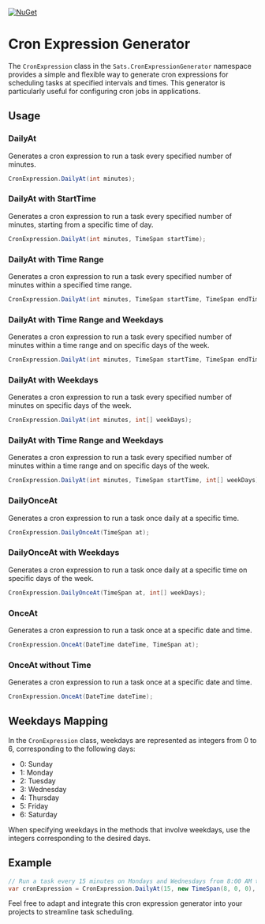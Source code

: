 
[![NuGet](https://img.shields.io/nuget/v/Sats.CronExpressionGenerator)](https://www.nuget.org/packages/Sats.CronExpressionGenerator/)


# Cron Expression Generator

The `CronExpression` class in the `Sats.CronExpressionGenerator` namespace provides a simple and flexible way to generate cron expressions for scheduling tasks at specified intervals and times. This generator is particularly useful for configuring cron jobs in applications.

## Usage

### DailyAt

Generates a cron expression to run a task every specified number of minutes.

```csharp
CronExpression.DailyAt(int minutes);
```

### DailyAt with StartTime

Generates a cron expression to run a task every specified number of minutes, starting from a specific time of day.

```csharp
CronExpression.DailyAt(int minutes, TimeSpan startTime);
```

### DailyAt with Time Range

Generates a cron expression to run a task every specified number of minutes within a specified time range.

```csharp
CronExpression.DailyAt(int minutes, TimeSpan startTime, TimeSpan endTime);
```

### DailyAt with Time Range and Weekdays

Generates a cron expression to run a task every specified number of minutes within a time range and on specific days of the week.

```csharp
CronExpression.DailyAt(int minutes, TimeSpan startTime, TimeSpan endTime, int[] weekDays);
```

### DailyAt with Weekdays

Generates a cron expression to run a task every specified number of minutes on specific days of the week.

```csharp
CronExpression.DailyAt(int minutes, int[] weekDays);
```

### DailyAt with Time Range and Weekdays

Generates a cron expression to run a task every specified number of minutes within a time range and on specific days of the week.

```csharp
CronExpression.DailyAt(int minutes, TimeSpan startTime, int[] weekDays);
```

### DailyOnceAt

Generates a cron expression to run a task once daily at a specific time.

```csharp
CronExpression.DailyOnceAt(TimeSpan at);
```

### DailyOnceAt with Weekdays

Generates a cron expression to run a task once daily at a specific time on specific days of the week.

```csharp
CronExpression.DailyOnceAt(TimeSpan at, int[] weekDays);
```

### OnceAt

Generates a cron expression to run a task once at a specific date and time.

```csharp
CronExpression.OnceAt(DateTime dateTime, TimeSpan at);
```

### OnceAt without Time

Generates a cron expression to run a task once at a specific date and time.

```csharp
CronExpression.OnceAt(DateTime dateTime);
```

## Weekdays Mapping

In the `CronExpression` class, weekdays are represented as integers from 0 to 6, corresponding to the following days:

- 0: Sunday
- 1: Monday
- 2: Tuesday
- 3: Wednesday
- 4: Thursday
- 5: Friday
- 6: Saturday

When specifying weekdays in the methods that involve weekdays, use the integers corresponding to the desired days.

## Example

```csharp
// Run a task every 15 minutes on Mondays and Wednesdays from 8:00 AM to 5:00 PM
var cronExpression = CronExpression.DailyAt(15, new TimeSpan(8, 0, 0), new TimeSpan(17, 0, 0), new int[] { 1, 3 });
```

Feel free to adapt and integrate this cron expression generator into your projects to streamline task scheduling.

